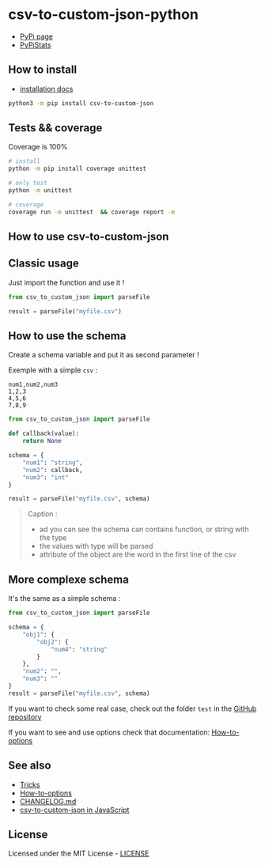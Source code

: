 # csv-to-custom-json-python

- [PyPi page](https://pypi.org/project/csv-to-custom-json/)
- [PyPiStats](https://pypistats.org/packages/csv-to-custom-json)

## How to install

- [installation docs](https://github.com/Its-Just-Nans/csv-to-custom-json-python/tree/master/docs/How-to-install.md)

```sh
python3 -m pip install csv-to-custom-json
```

## Tests && coverage

Coverage is 100%

```sh
# install
python -m pip install coverage unittest

# only test
python -m unittest

# coverage
coverage run -m unittest  && coverage report -m
```

## How to use csv-to-custom-json

## Classic usage

Just import the function and use it !

```python
from csv_to_custom_json import parseFile

result = parseFile("myfile.csv")
```

## How to use the schema

Create a schema variable and put it as second parameter !

Exemple with a simple `csv` :

```csv
num1,num2,num3
1,2,3
4,5,6
7,8,9
```

```python
from csv_to_custom_json import parseFile

def callback(value):
    return None

schema = {
    "num1": "string",
    "num2": callback,
    "num3": "int"
}

result = parseFile("myfile.csv", schema)
```

> Caption :
>
> - ad you can see the schema can contains function, or string with the type
> - the values with type will be parsed
> - attribute of the object are the word in the first line of the csv

## More complexe schema

It's the same as a simple schema :

```python
from csv_to_custom_json import parseFile

schema = {
    "obj1": {
        "obj2": {
            "num4": "string"
        }
    },
    "num2": "",
    "num3": ""
}
result = parseFile("myfile.csv", schema)
```

If you want to check some real case, check out the folder `test` in the [GitHub repository](https://github.com/Its-Just-Nans/csv-to-custom-json-python)

If you want to see and use options check that documentation: [How-to-options](https://github.com/Its-Just-Nans/csv-to-custom-json-python/tree/master/docs/How-to-options.md)

## See also

- [Tricks](https://github.com/Its-Just-Nans/csv-to-custom-json-python/tree/master/docs/How-to-know-more.md)
- [How-to-options](https://github.com/Its-Just-Nans/csv-to-custom-json-python/tree/master/docs/How-to-options.md)
- [CHANGELOG.md](https://github.com/Its-Just-Nans/csv-to-custom-json-python/tree/master/CHANGELOG.md)
- [csv-to-custom-json in JavaScript](https://github.com/Its-Just-Nans/csv-to-custom-json)

## License

Licensed under the MIT License - [LICENSE](LICENSE)
